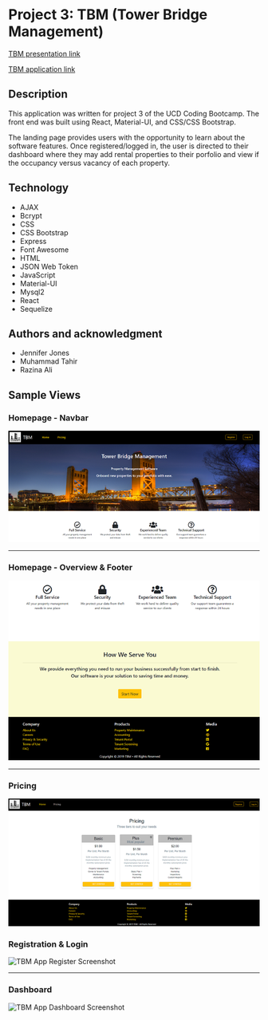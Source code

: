 # Project 3: TBM (Tower Bridge Management)

[TBM presentation link]()

[TBM application link](https://polar-springs-68613.herokuapp.com/)

## Description

This application was written for project 3 of the UCD Coding Bootcamp. The front end was built using React, Material-UI, and CSS/CSS Bootstrap.

The landing page provides users with the opportunity to learn about the software features. Once registered/logged in, the user is directed to their dashboard where they may add rental properties to their porfolio and view if the occupancy versus vacancy of each property.

## Technology

- AJAX
- Bcrypt
- CSS
- CSS Bootstrap
- Express
- Font Awesome
- HTML
- JSON Web Token
- JavaScript
- Material-UI
- Mysql2
- React
- Sequelize

## Authors and acknowledgment

- Jennifer Jones
- Muhammad Tahir
- Razina Ali

## Sample Views

### Homepage - Navbar

![TBM App Homepage Screenshot](./client/src/images/Home1Sm.png)

---

### Homepage - Overview & Footer

![TBM App Homepage Screenshot](./client/src/images/Home2Sm.png)

---

### Pricing

![TBM App Pricing Screenshot](./client/src/images/PricingSm.png)

### Registration & Login

![TBM App Register Screenshot](./)

---

### Dashboard

![TBM App Dashboard Screenshot](./)
